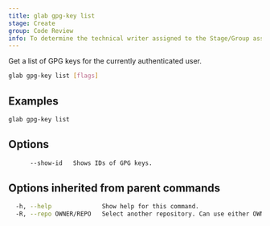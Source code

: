 ```yaml
---
title: glab gpg-key list
stage: Create
group: Code Review
info: To determine the technical writer assigned to the Stage/Group associated with this page, see https://about.gitlab.com/handbook/product/ux/technical-writing/#assignments
---
```


<!--
This documentation is auto generated by a script.
Please do not edit this file directly. Run `make gen-docs` instead.
-->

Get a list of GPG keys for the currently authenticated user.

```bash twoslash title="Terminal"
glab gpg-key list [flags]
```

## Examples

```bash twoslash title="Terminal"
glab gpg-key list
```

## Options

```bash twoslash title="Terminal"
      --show-id   Shows IDs of GPG keys.
```

## Options inherited from parent commands

```bash twoslash title="Terminal"
  -h, --help              Show help for this command.
  -R, --repo OWNER/REPO   Select another repository. Can use either OWNER/REPO or `GROUP/NAMESPACE/REPO` format. Also accepts full URL or Git URL.
```
